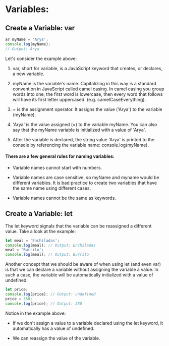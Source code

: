 # Variables:
## Create a Variable: var

```javascript
ar myName = 'Arya';
console.log(myName);
// Output: Arya
```
Let's consider the example above:

1. var, short for variable, is a JavaScript keyword that creates, or declares, a new variable.

2. myName is the variable's name. Capitalizing in this way is a standard convention in JavaScript called camel casing. In camel casing you group words into one, the first word is lowercase, then every word that follows will have its first letter uppercased. (e.g. camelCaseEverything).

3. = is the assignment operator. It assigns the value ('Arya') to the variable (myName).

4. 'Arya' is the value assigned (=) to the variable myName. You can also say that the myName variable is initialized with a value of 'Arya'.

5. After the variable is declared, the string value 'Arya' is printed to the console by referencing the variable name: console.log(myName).

#### There are a few general rules for naming variables:

* Variable names cannot start with numbers.

* Variable names are case sensitive, so myName and myname would be different variables. It is bad practice to create two variables that have the same name using different cases.

* Variable names cannot be the same as keywords.

## Create a Variable: let

The let keyword signals that the variable can be reassigned a different value. Take a look at the example:

```javascript
let meal = 'Enchiladas';
console.log(meal); // Output: Enchiladas
meal = 'Burrito';
console.log(meal); // Output: Burrito
```

Another concept that we should be aware of when using let (and even var) is that we can declare a variable without assigning the variable a value. In such a case, the variable will be automatically initialized with a value of undefined:

```javascript
let price;
console.log(price); // Output: undefined
price = 350;
console.log(price); // Output: 350
```

Notice in the example above:

* If we don't assign a value to a variable declared using the let keyword, it automatically has a value of undefined.

* We can reassign the value of the variable.
